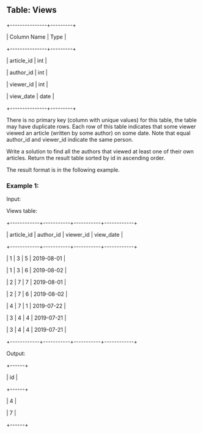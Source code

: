 ## Table: Views

+---------------+---------+

| Column Name   | Type    |

+---------------+---------+

| article_id    | int     |

| author_id     | int     |

| viewer_id     | int     |

| view_date     | date    |

+---------------+---------+

There is no primary key (column with unique values) for this table, the table may have duplicate rows.
Each row of this table indicates that some viewer viewed an article (written by some author) on some date. 
Note that equal author_id and viewer_id indicate the same person.
 
Write a solution to find all the authors that viewed at least one of their own articles.
Return the result table sorted by id in ascending order.

The result format is in the following example.

### Example 1:

Input: 

Views table:

+------------+-----------+-----------+------------+

| article_id | author_id | viewer_id | view_date  |

+------------+-----------+-----------+------------+

| 1          | 3         | 5         | 2019-08-01 |

| 1          | 3         | 6         | 2019-08-02 |

| 2          | 7         | 7         | 2019-08-01 |

| 2          | 7         | 6         | 2019-08-02 |

| 4          | 7         | 1         | 2019-07-22 |

| 3          | 4         | 4         | 2019-07-21 |

| 3          | 4         | 4         | 2019-07-21 |

+------------+-----------+-----------+------------+

Output: 

+------+

| id   |

+------+

| 4    |

| 7    |

+------+
